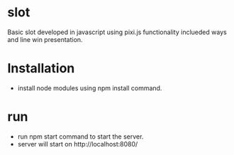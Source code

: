 # slot

Basic slot developed in javascript using pixi.js
functionality inclueded ways and line win presentation.

# Installation

- install node modules using npm install command.

# run

- run npm start command to start the server.
- server will start on http://localhost:8080/
